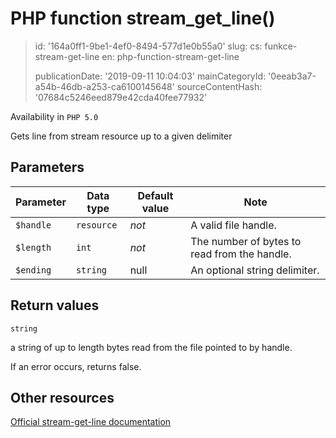 PHP function stream_get_line()
==============================

> id: '164a0ff1-9be1-4ef0-8494-577d1e0b55a0'
> slug:
> 	cs: funkce-stream-get-line
> 	en: php-function-stream-get-line
> 
> publicationDate: '2019-09-11 10:04:03'
> mainCategoryId: '0eeab3a7-a54b-46db-a253-ca6100145648'
> sourceContentHash: '07684c5246eed879e42cda40fee77932'

Availability in `PHP 5.0`

Gets line from stream resource up to a given delimiter


Parameters
--------------

| Parameter | Data type | Default value | Note |
|-----|-----|-----|-----|
| `$handle` | `resource` | *not* | A valid file handle. |
| `$length` | `int` | *not* | The number of bytes to read from the handle. |
| `$ending` | `string` | null | An optional string delimiter. |


Return values
----------------

`string`

a string of up to length bytes read from the file
pointed to by handle.
</p>
<p>
If an error occurs, returns false.

Other resources
------------

[Official stream-get-line documentation](https://www.php.net/manual/en/function.stream-get-line.php)
